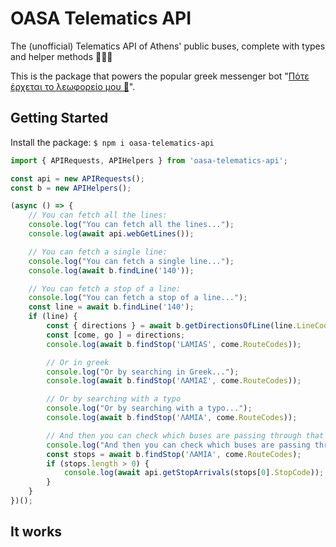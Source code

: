 # OASA Telematics API

The (unofficial) Telematics API of Athens' public buses, complete with types and helper methods 🚌🚌🚌

This is the package that powers the popular greek messenger bot "[Πότε έρχεται το λεωφορείο μου 🚌](https://m.me/athensbus)". 

## Getting Started

Install the package: `$ npm i oasa-telematics-api`

```typescript
import { APIRequests, APIHelpers } from 'oasa-telematics-api';

const api = new APIRequests();
const b = new APIHelpers();

(async () => {
    // You can fetch all the lines:
    console.log("You can fetch all the lines...");
    console.log(await api.webGetLines());

    // You can fetch a single line:
    console.log("You can fetch a single line...");
    console.log(await b.findLine('140'));

    // You can fetch a stop of a line:
    console.log("You can fetch a stop of a line...");
    const line = await b.findLine('140');
    if (line) {
        const { directions } = await b.getDirectionsOfLine(line.LineCode)
        const [come, go ] = directions;
        console.log(await b.findStop('LAMIAS', come.RouteCodes));

        // Or in greek
        console.log("Or by searching in Greek...");
        console.log(await b.findStop('ΛΑΜΙΑΣ', come.RouteCodes));

        // Or by searching with a typo
        console.log("Or by searching with a typo...");
        console.log(await b.findStop('ΛΑΜΙΑ', come.RouteCodes));

        // And then you can check which buses are passing through that stop:
        console.log("And then you can check which buses are passing through that stop...");
        const stops = await b.findStop('ΛΑΜΙΑ', come.RouteCodes);
        if (stops.length > 0) {
            console.log(await api.getStopArrivals(stops[0].StopCode));
        }
    }
})();
```
## It works 